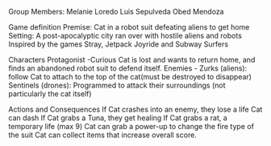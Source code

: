 Group Members: 
Melanie Loredo
Luis Sepulveda
Obed Mendoza

Game definition 
Premise: Cat in a robot suit defeating aliens to get home
Setting: A post-apocalyptic city ran over with hostile aliens and robots
Inspired by the games Stray, Jetpack Joyride and Subway Surfers

Characters 
Protagonist -Curious Cat is lost and wants to return home, and finds an abandoned robot suit to defend itself.
Enemies - Zurks (aliens): follow Cat to attach to the top of the cat(must be destroyed to disappear)
Sentinels (drones): Programmed to attack their surroundings (not particularly the cat itself)

Actions and Consequences 
If Cat crashes into an enemy, they lose a life
Cat can dash
If Cat grabs a Tuna, they get healing
If Cat grabs a rat, a temporary life (max 9)
Cat can grab a power-up to change the fire type of the suit
Cat can collect items that increase overall score.
